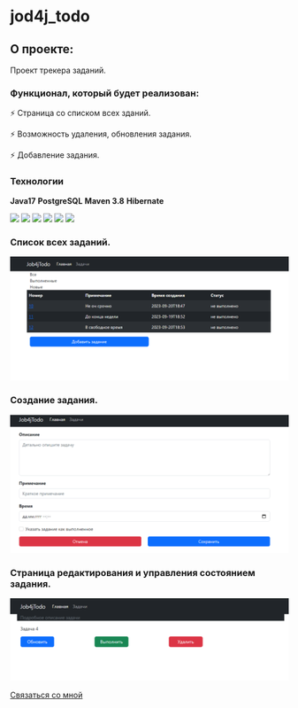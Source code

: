# jod4j_todo
## О проекте:

Проект трекера заданий.

### Функционал, который будет реализован:

:zap: Страница со списком всех зданий.

:zap: Возможность удаления, обновления задания.

:zap: Добавление задания.

### Технологии

__Java17__
__PostgreSQL__
__Maven 3.8__
__Hibernate__

![](https://img.shields.io/badge/Hibernate-green) ![](https://img.shields.io/badge/Thymeleaf-green)
![](https://img.shields.io/badge/Bootstrap-violet) ![](https://img.shields.io/badge/Liquibase-red)
![](https://img.shields.io/badge/Sql2o-blue) ![](https://img.shields.io/badge/PostgreSQL-blue)

### Список всех заданий.
![](screenshots/image1.jpg)

### Создание задания.
![](screenshots/image2.png)

### Страница редактирования и управления состоянием задания.
![](screenshots/image3.png)

[Связаться со мной](https://t.me/BeerMaster93)